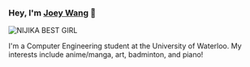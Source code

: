 ### Hey, I'm [Joey Wang](https://joeywang.ca/) 👋

![NIJIKA BEST GIRL](https://media.tenor.com/w5a0WVW1GbsAAAAd/nijika-bocchi-the-rock.gif)

I'm a Computer Engineering student at the University of Waterloo. 
My interests include anime/manga, art, badminton, and piano! 

<!--
**joeywangzr/joeywangzr** is a ✨ _special_ ✨ repository because its `README.md` (this file) appears on your GitHub profile.

Here are some ideas to get you started:

- 🔭 I’m currently working on ...
- 🌱 I’m currently learning ...
- 👯 I’m looking to collaborate on ...
- 🤔 I’m looking for help with ...
- 💬 Ask me about ...
- 📫 How to reach me: ...
- 😄 Pronouns: ...
- ⚡ Fun fact: ...
-->
